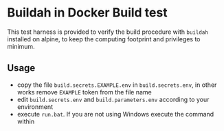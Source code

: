 # Buildah in Docker Build test

This test harness is provided to verify the build procedure with `buildah` installed on alpine, to keep the computing footprint and privileges to minimum.

## Usage

- copy the file `build.secrets.EXAMPLE.env` in `build.secrets.env`, in other works remove `EXAMPLE` token from the file name
- edit `build.secrets.env` and `build.parameters.env` according to your environment
- execute `run.bat`. If you are not using Windows execute the command within

